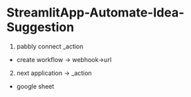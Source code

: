 # StreamlitApp-Automate-Idea-Suggestion

1. pabbly connect
_action
* create workflow -> webhook->url 
2. next application ->
  _action
* google sheet
